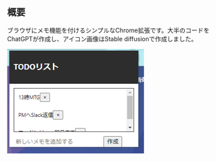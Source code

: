 ## 概要
ブラウザにメモ機能を付けるシンプルなChrome拡張です。大半のコードをChatGPTが作成し、アイコン画像はStable diffusionで作成しました。

![デモ画像](img/demo.png "デモ画面")